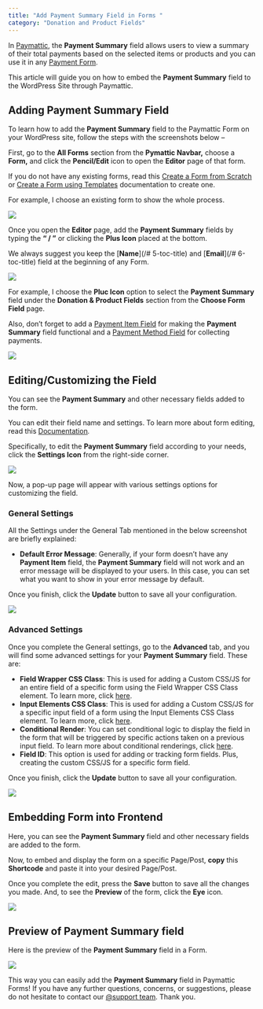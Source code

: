 ```yaml
---
title: "Add Payment Summary Field in Forms "
category: "Donation and Product Fields"
---
```

In [Paymattic](https://paymattic.com/), the **Payment Summary** field allows users to view a summary of their total payments based on the selected items or products and you can use it in any [Payment Form](/how-to-create-your-first-payment-form-in-a-minute-and-accept-payments-with-paymattic).

This article will guide you on how to embed the **Payment Summary** field to the WordPress Site through Paymattic.

## Adding Payment Summary Field

To learn how to add the **Payment Summary** field to the Paymattic Form on your WordPress site, follow the steps with the screenshots below –

First, go to the **All Forms** section from the **Pymattic Navbar,** choose a **Form,** and click the **Pencil/Edit** icon to open the **Editor** page of that form.

If you do not have any existing forms, read this [Create a Form from Scratch](https://docs.google.com/document/d/1tg7v6UFVUGX1UNwyztziuV4Al9srPSOnjO2aSiq0BDI/edit) or [Create a Form using Templates](/simple-form-templates) documentation to create one.

For example, I choose an existing form to show the whole process.

![](/images/donation-and-product-fields/add-payment-summary-field-in-forms/1.-Open-desired-form-scaled.webp)

Once you open the **Editor** page, add the **Payment Summary** fields by typing the **“ / ”** or clicking the **Plus Icon** placed at the bottom.

We always suggest you keep the [**Name**](/# 5-toc-title) and [**Email**](/# 6-toc-title) field at the beginning of any Form.

![](/images/donation-and-product-fields/add-payment-summary-field-in-forms/2.-Type-or-click-icon.webp)

For example, I choose the **Pluc Icon** option to select the **Payment Summary** field under the **Donation &amp; Product Fields** section from the **Choose Form Field** page.

Also, don’t forget to add a [Payment Item Field](/how-to-add-payment-item-fields-in-wordpress-with-paymattic) for making the **Payment Summary** field functional and a [Payment Method Field](/how-to-use-the-payment-method-fields-section) for collecting payments.

![](/images/donation-and-product-fields/add-payment-summary-field-in-forms/3.-Payment-Summary-field.webp)

## Editing/Customizing the Field

You can see the **Payment Summary** and other necessary fields added to the form.

You can edit their field name and settings. To learn more about form editing, read this [Documentation](/how-to-edit-forms-in-wordpress-with-paymattic)*.*

Specifically, to edit the **Payment Summary** field according to your needs, click the **Settings Icon** from the right-side corner.

![](/images/donation-and-product-fields/add-payment-summary-field-in-forms/4.-Settings-Icon.webp)

Now, a pop-up page will appear with various settings options for customizing the field.

### General Settings 

All the Settings under the General Tab mentioned in the below screenshot are briefly explained:
- **Default Error Message**: Generally, if your form doesn’t have any **Payment Item** field, the **Payment Summary** field will not work and an error message will be displayed to your users. In this case, you can set what you want to show in your error message by default.

Once you finish, click the **Update** button to save all your configuration.

![](/images/donation-and-product-fields/add-payment-summary-field-in-forms/5.-General-Settings.webp)

### Advanced Settings 

Once you complete the General settings, go to the **Advanced** tab, and you will find some advanced settings for your **Payment Summary** field. These are:
- **Field Wrapper CSS Class**: This is used for adding a Custom CSS/JS for an entire field of a specific form using the Field Wrapper CSS Class element. To learn more, click [here](/how-to-create-custom-css-js-in-wordpress-with-paymattic).
- **Input Elements CSS Class**: This is used for adding a Custom CSS/JS for a specific input field of a form using the Input Elements CSS Class element. To learn more, click [here](/how-to-create-custom-css-js-in-wordpress-with-paymattic).
- **Conditional Render**: You can set conditional logic to display the field in the form that will be triggered by specific actions taken on a previous input field. To learn more about conditional renderings, click [here](/how-to-use-conditional-logic-in-form-fields-with-paymattic).
- **Field ID**: This option is used for adding or tracking form fields. Plus, creating the custom CSS/JS for a specific form field.

Once you finish, click the **Update** button to save all your configuration.

![](/images/donation-and-product-fields/add-payment-summary-field-in-forms/6.-Advanced-Settings.webp)

## Embedding Form into Frontend

Here, you can see the **Payment Summary** field and other necessary fields are added to the form.

Now, to embed and display the form on a specific Page/Post, **copy** this **Shortcode** and paste it into your desired Page/Post.

Once you complete the edit, press the **Save** button to save all the changes you made. 
And, to see the **Preview** of the form, click the **Eye** icon.

![](/images/donation-and-product-fields/add-payment-summary-field-in-forms/7.-Save-preview-and-shortcode-buttons.webp)

## Preview of Payment Summary field

Here is the preview of the **Payment Summary** field in a Form.

![](/images/donation-and-product-fields/add-payment-summary-field-in-forms/8.-Preview-of-Payment-Summary.webp)

This way you can easily add the **Payment Summary** field in Paymattic Forms!
If you have any further questions, concerns, or suggestions, please do not hesitate to contact our [@support team](https://wpmanageninja.com/support-tickets/?utm_source=wpmn&utm_medium=home&utm_campaign=site#/). Thank you.